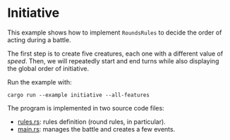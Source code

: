# Initiative

This example shows how to implement `RoundsRules` to decide the order of acting during a battle.

The first step is to create five creatures, each one with a different value of *speed*. Then, we will repeatedly start and end turns while also displaying the global order of initiative.

Run the example with:
```
cargo run --example initiative --all-features
```

The program is implemented in two source code files:
- [rules.rs](rules.rs): rules definition (round rules, in particular).
- [main.rs](main.rs): manages the battle and creates a few events.
